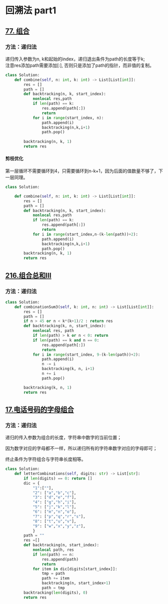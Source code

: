 # 回溯法 part1

## [77. 组合](https://leetcode.cn/problems/combinations/description/)

### 方法：递归法

递归传入参数为n, k和起始的index，递归退出条件为path的长度等于k;  
注意res添加path需要添加[:], 否则只是添加了path的指针，而非值的复制。

```python
class Solution:
    def combine(self, n: int, k: int) -> List[List[int]]:
        res = []
        path = []
        def backtracking(n, k, start_index):
            nonlocal res,path
            if len(path) == k: 
                res.append(path[:])
                return
            for i in range(start_index, n):
                path.append(i)
                backtracking(n,k,i+1)
                path.pop()
            
        backtracking(n, k, 1)
        return res
```

#### 剪枝优化

第一层循环不需要循环到4，只需要循环到n-k+1，因为后面的值数量不够了，下一层同理。

```python
class Solution:

    def combine(self, n: int, k: int) -> List[List[int]]:
        res = []
        path = []
        def backtracking(n, k, start_index):
            nonlocal res,path
            if len(path) == k: 
                res.append(path[:])
                return
            for i in range(start_index,n-(k-len(path))+2):
                path.append(i)
                backtracking(n,k,i+1)
                path.pop()
        backtracking(n, k, 1)
        return res
```

## [216.组合总和III](https://leetcode.cn/problems/combination-sum-iii/description/)

### 方法：递归法

```python
class Solution:
    def combinationSum3(self, k: int, n: int) -> List[List[int]]:
        res = []
        path = []
        if n > 45 or n < k*(k+1)/2 : return res
        def backtracking(k, n, start_index):
            nonlocal res, path
            if len(path) > k or n < 0: return
            if len(path) == k and n == 0:
                res.append(path[:])
                return
            for i in range(start_index, 9-(k-len(path))+2):
                path.append(i)
                n -= i
                backtracking(k, n, i+1)
                n += i
                path.pop()

        backtracking(k, n, 1)
        return res
```

## [17.电话号码的字母组合](https://leetcode.cn/problems/letter-combinations-of-a-phone-number/)

### 方法：递归法

递归的传入参数为组合的长度，字符串中数字的当前位置；  

因为数字对应的字母都不一样，所以递归所有的字符串数字对应的字母即可；

终止条件为字符组合与字符串长度相等。

```python
class Solution:
    def letterCombinations(self, digits: str) -> List[str]:
        if len(digits) == 0: return []
        dic = {
            "1":[""],
            "2": ["a","b","c"],
            "3": ["d","e","f"],
            "4": ["g","h","i"],
            "5": ["j","k","l"],
            "6": ["m","n","o"],
            "7": ["p","q","r","s"],
            "8": ["t","u","v"],
            "9": ["w","x","y","z"],
            }
        path = ""
        res =[]
        def backtracking(n, start_index):
            nonlocal path, res
            if len(path) == n:
                res.append(path)
                return 
            for item in dic[digits[start_index]]:
                tmp = path
                path += item
                backtracking(n, start_index+1)
                path = tmp
        backtracking(len(digits), 0)
        return res
```
